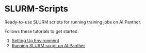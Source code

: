 # SLURM-Scripts

Ready-to-use SLURM scripts for running training jobs on AI.Panther.

Follows these tutorials to get started:
1. [Setting Up Environment](1_Setup_Environment.md)
2. [Running SLURM script on AI.Panther](2_SLURM_Scripts.md)